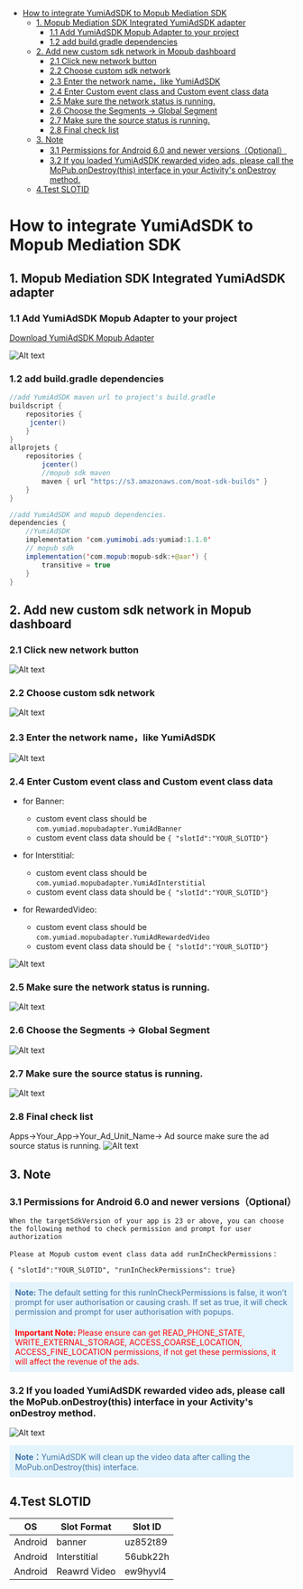  * [How to integrate YumiAdSDK to Mopub Mediation SDK](#how-to-integrate-yumiadsdk-to-mopub-mediation-sdk)
      * [1. Mopub Mediation SDK  Integrated YumiAdSDK adapter](#1-mopub-mediation-sdk--integrated-yumiadsdk-adapter)
         * [1.1 Add YumiAdSDK Mopub Adapter to your project](#11-add-yumiadsdk-mopub-adapter-to-your-project)
         * [1.2 add build.gradle dependencies](#12-add-buildgradle-dependencies)
      * [2. Add new custom sdk network in Mopub dashboard](#2-add-new-custom-sdk-network-in-mopub-dashboard)
         * [2.1 Click new network button](#21-click-new-network-button)
         * [2.2 Choose custom sdk network](#22-choose-custom-sdk-network)
         * [2.3 Enter the network name，like YumiAdSDK](#23-enter-the-network-namelike-yumiadsdk)
         * [2.4 Enter Custom event class and Custom event class data](#24-enter-custom-event-class-and-custom-event-class-data)
         * [2.5 Make sure the network status is running.](#25-make-sure-the-network-status-is-running)
         * [2.6 Choose the Segments -&gt; Global Segment](#26-choose-the-segments---global-segment)
         * [2.7 Make sure the source status is running.](#27-make-sure-the-source-status-is-running)
         * [2.8 Final check list](#28-final-check-list)
      * [3. Note](#3-note)
         * [3.1 Permissions for Android 6.0 and newer versions（Optional）](#31-permissions-for-android-60-and-newer-versionsoptional)
         * [3.2 If you loaded YumiAdSDK  rewarded video ads, please call the MoPub.onDestroy(this) interface in your Activity's onDestroy method.](#32-if-you-loaded-yumiadsdk--rewarded-video-ads-please-call-the-mopubondestroythis-interface-in-your-activitys-ondestroy-method)
      * [4.Test SLOTID](#4test-slotid)


# How to integrate YumiAdSDK to Mopub Mediation SDK


## 1. Mopub Mediation SDK  Integrated YumiAdSDK adapter

### 1.1 Add YumiAdSDK Mopub Adapter to your project
[Download YumiAdSDK  Mopub Adapter](https://github.com/yumimobi/MopubAdapter-YumiAd-Android/tree/master/mopubadapter/src/main/java/com/yumiad/mopubadapter)

![Alt text](./android-image4.png)

### 1.2 add build.gradle dependencies

```java
//add YumiAdSDK maven url to project's build.gradle
buildscript {
    repositories {
   	 jcenter()
    }
}
allprojets {
    repositories {
        jcenter()
		//mopub sdk maven
        maven { url "https://s3.amazonaws.com/moat-sdk-builds" }
    }
}

//add YumiAdSDK and mopub dependencies.
dependencies {
	//YumiAdSDK
    implementation 'com.yumimobi.ads:yumiad:1.1.0'
	// mopub sdk
    implementation('com.mopub:mopub-sdk:+@aar') {
        transitive = true
    }
}
```

## 2. Add new custom sdk network in Mopub dashboard
### 2.1 Click new network button
![Alt text](./1560409646437.png)
### 2.2 Choose custom sdk network 
![Alt text](./1560409697619.png)
### 2.3 Enter the network name，like YumiAdSDK
![Alt text](./1560409809820.png)
### 2.4 Enter Custom event class and Custom event class data
- for Banner:
	- custom event class should be `com.yumiad.mopubadapter.YumiAdBanner`
	- custom event class data should be
		`{ "slotId":"YOUR_SLOTID"}`

- for Interstitial:
	- custom event class should be `com.yumiad.mopubadapter.YumiAdInterstitial`
	- custom event class data should be
		`{ "slotId":"YOUR_SLOTID"}`

- for RewardedVideo:
	- custom event class should be `com.yumiad.mopubadapter.YumiAdRewardedVideo`
	- custom event class data should be
		`{ "slotId":"YOUR_SLOTID"}`

![Alt text](./1560409912883.png)
### 2.5 Make sure the network status is running.
![Alt text](./1560410523146.png)
### 2.6 Choose the Segments -> Global Segment
![Alt text](./1560410634439.png)
### 2.7 Make sure the source status is running.
![Alt text](./1560410708081.png)
### 2.8 Final check list
Apps->Your_App->Your_Ad_Unit_Name-> Ad source 
	make sure the ad source status is running.
![Alt text](./1560410861974.png)

## 3. Note

### 3.1 Permissions for Android 6.0 and newer versions（Optional）

	When the targetSdkVersion of your app is 23 or above, you can choose the following method to check permission and prompt for user authorization

	Please at Mopub custom event class data add runInCheckPermissions：
	
`{ "slotId":"YOUR_SLOTID", "runInCheckPermissions": true}`
	
<div style="background-color:rgb(228,244,253);padding:10px;">
	<span style="color:rgb(62,113,167);">
	<b>Note: </b>The default setting for this runInCheckPermissions is false, it won’t prompt for user authorisation or causing crash. If set as true, it will check permission and prompt for user authorisation with popups.
	</span>
	</div>

<div style="background-color:rgb(228,244,253);padding:10px;">
	<span style="color:rgb(255,0,0);">
	<b>Important Note: </b>Please ensure can get READ_PHONE_STATE, WRITE_EXTERNAL_STORAGE, ACCESS_COARSE_LOCATION, ACCESS_FINE_LOCATION permissions, if not get these permissions, it will affect the revenue of the ads.
	</span>
	</div>

### 3.2 If you loaded YumiAdSDK  rewarded video ads, please call the MoPub.onDestroy(this) interface in your Activity's onDestroy method.
    
![Alt text](./android-image5.png)
<div style="background-color:rgb(228,244,253);padding:10px;">
	<span style="color:rgb(62,113,167);">
	<b>Note：</b>YumiAdSDK will clean up the video data after calling the MoPub.onDestroy(this) interface.
	</span>
	</div>

## 4.Test SLOTID 

| OS | Slot Format | Slot ID |
| ----- | ----- | ----- |
| Android |  banner | uz852t89 |
| Android |  Interstitial | 56ubk22h |
| Android | Reawrd Video | ew9hyvl4 |
